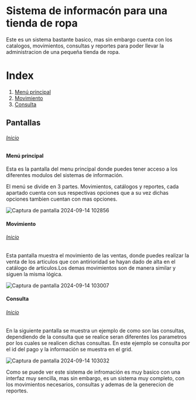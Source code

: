 <h1 id="inicio">Sistema de informacón para una tienda de ropa</h1>
<p>Este es un sistema bastante basico, mas sin embargo cuenta con los catalogos, movimientos, consultas y reportes para poder llevar la administracion de una pequeña tienda de ropa.</p>

<h1>Index</h1>
<ol>
  <li><a href="#1">Menú principal</a></li>
  <li><a href="#2">Movimiento</a></li>
  <li><a href="#3">Consulta</a></li>
</ol>

<h2>Pantallas</h2>
<h6><a href="#inicio">Inicio</a></h6>
<h4 id="1">Menú principal</h4>
<p>Esta es la pantalla del menu principal donde puedes tener acceso a los diferentes modulos del sistemas de información.</p>
<p>El menú se divide en 3 partes. Movimientos, catálogos y reportes, cada apartado cuenta con sus respectivas opciones que a su vez dichas opciones tambien cuentan con mas opciones.</p>

![Captura de pantalla 2024-09-14 102856](https://github.com/user-attachments/assets/5a8ab69f-bd26-4246-8657-ba16bbd4bcb1)


<h4 id="2">Movimiento</h4>
<h6><a href="#inicio">Inicio</a></h6>
<p>Esta pantalla muestra el movimiento de las ventas, donde puedes realizar la venta de los articulos que con antirioridad se hayan dado de alta en el catálogo de articulos.Los demas movimientos son de manera similar y siguen la misma lógica.</p>

![Captura de pantalla 2024-09-14 103007](https://github.com/user-attachments/assets/08ad5827-a67d-4651-8f34-18374296d17f)

<h4 id="3">Consulta</h4>
<h6><a href="#inicio">Inicio</a></h6>
<P>En la siguiente pantalla se muestra un ejemplo de como son las consultas, dependiendo de la consulta que se realice seran diferentes los parametros por los cuales se realicen dichas consultas. En este ejemplo se consulta por el id del pago y la información se muestra en el grid.</P>


![Captura de pantalla 2024-09-14 103032](https://github.com/user-attachments/assets/4ac07f2b-bff7-41f2-a58d-99b0f76ba75a)

<p>Como se puede ver este sistema de infromación es muy basico con una interfaz muy sencilla, mas sin embargo, es un sistema muy completo, con los movimientos necesarios, consultas y ademas de la generecion de reportes.</p>


